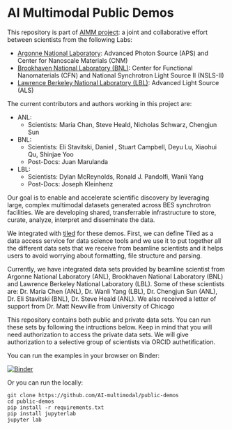 # AI Multimodal Public Demos

This repository is part of [AIMM project](https://github.com/AI-multimodal): a joint and collaborative effort between scientists from the following Labs:
- [Argonne National Laboratory](https://www.anl.gov/): Advanced Photon Source (APS) and Center for Nanoscale Materials (CNM)
- [Brookhaven National Laboratory (BNL)](https://www.bnl.gov/): Center for Functional Nanomaterials (CFN) and National Synchrotron Light Source II (NSLS-II)
- [Lawrence Berkeley National Laboratory (LBL)](https://www.lbl.gov/): Advanced Light Source (ALS)

The current contributors and authors working in this project are:
- ANL:
  - Scientists: Maria Chan, Steve Heald, Nicholas Schwarz, Chengjun Sun
- BNL:
  - Scientists: Eli Stavitski, Daniel , Stuart Campbell, Deyu Lu, Xiaohui Qu, Shinjae Yoo
  - Post-Docs: Juan Marulanda
- LBL:
  - Scientists: Dylan McReynolds, Ronald J. Pandolfi, Wanli Yang
  - Post-Docs: Joseph Kleinhenz

<!-- Our goal is to create database for XAS data that can be used by scientist from beamlines at different Synchrtron Light Sources around the world. They will be able to use this database as a platform to share and use data to improve their research. -->
Our goal is to enable and accelerate scientific discovery by leveraging large, complex multimodal datasets generated across BES synchrotron facilities. We are developing shared, transferrable infrastructure to store, curate, analyze, interpret and disseminate the data.

We integrated with [tiled](https://blueskyproject.io/tiled/) for these demos. First, we can define Tiled as a data access service for data science tools and we use it to put together all the different data sets that we receive from beamline scientists and it helps users to avoid worrying about formatting, file structure and parsing.

Currently, we have integrated data sets provided by beamline scientist from Argonne National Laboratory (ANL), Brookhaven National Laboratory (BNL) and Lawrence Berkeley National Laboratory (LBL). Some of these scientists are: Dr. Maria Chen (ANL), Dr. Wanli Yang (LBL), Dr. Chengjun Sun (ANL), Dr. Eli Stavitski (BNL), Dr. Steve Heald (ANL). We also received a letter of support from Dr. Matt Newville from University of Chicago

This repository contains both public and private data sets. You can run these sets by following the intructions below. Keep in mind that you will need authorization to access the private data sets. We will give authorization to a selective group of scientists via ORCID authetification.

You can run the examples in your browser on Binder:

[![Binder](https://mybinder.org/badge_logo.svg)](https://mybinder.org/v2/gh/AI-multimodal/public-demos/HEAD?labpath=data-access.ipynb)

Or you can run the locally:

```
git clone https://github.com/AI-multimodal/public-demos
cd public-demos
pip install -r requirements.txt
pip install jupyterlab
jupyter lab
```
